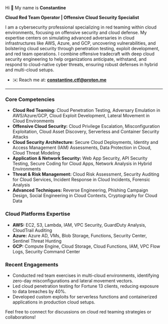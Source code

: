 Hi 👋 My name is **Constantine**  

**Cloud Red Team Operator | Offensive Cloud Security Specialist**  

I am a cybersecurity professional specializing in red teaming within cloud environments, focusing on offensive security and cloud defense. My expertise centers on simulating advanced adversaries in cloud infrastructures like AWS, Azure, and GCP, uncovering vulnerabilities, and bolstering cloud security through penetration testing, exploit development, and red team operations. I combine offensive tradecraft with deep cloud security engineering to help organizations anticipate, withstand, and respond to cloud-native cyber threats, ensuring robust defenses in hybrid and multi-cloud setups.  

* ✉️ Reach me at: **constantine.ctf@proton.me**  

---

### Core Competencies
- **Cloud Red Teaming:** Cloud Penetration Testing, Adversary Emulation in AWS/Azure/GCP, Cloud Exploit Development, Lateral Movement in Cloud Environments  
- **Offensive Cloud Security:** Cloud Privilege Escalation, Misconfiguration Exploitation, Cloud Asset Discovery, Serverless and Container Security Attacks  
- **Cloud Security Architecture:** Secure Cloud Deployments, Identity and Access Management (IAM) Assessments, Data Protection in Cloud, Cloud Threat Modeling  
- **Application & Network Security:** Web App Security, API Security Testing, Secure Coding for Cloud Apps, Network Analysis in Hybrid Environments  
- **Threat & Risk Management:** Cloud Risk Assessment, Security Auditing for Cloud Services, Incident Response in Cloud Incidents, Forensic Analysis  
- **Advanced Techniques:** Reverse Engineering, Phishing Campaign Design, Social Engineering in Cloud Contexts, Cryptography for Cloud Data  

### Cloud Platforms Expertise
- **AWS:** EC2, S3, Lambda, IAM, VPC Security, GuardDuty Analysis, CloudTrail Auditing  
- **Azure:** Azure AD, VMs, Blob Storage, Functions, Security Center, Sentinel Threat Hunting  
- **GCP:** Compute Engine, Cloud Storage, Cloud Functions, IAM, VPC Flow Logs, Security Command Center  

### Recent Engagements
- Conducted red team exercises in multi-cloud environments, identifying zero-day misconfigurations and lateral movement vectors.  
- Led cloud penetration testing for Fortune 13 clients, reducing exposure to data breaches by 40%.  
- Developed custom exploits for serverless functions and containerized applications in production cloud setups.  

Feel free to connect for discussions on cloud red teaming strategies or collaborations!
